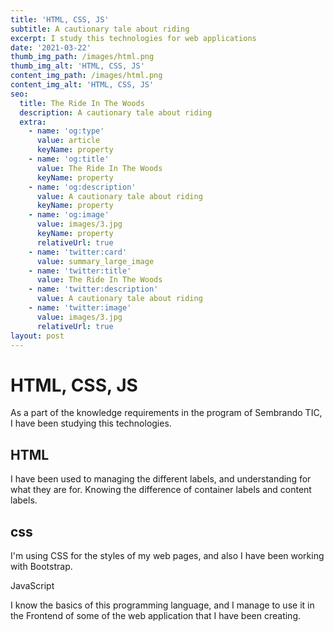 ```yaml
---
title: 'HTML, CSS, JS'
subtitle: A cautionary tale about riding
excerpt: I study this technologies for web applications
date: '2021-03-22'
thumb_img_path: /images/html.png
thumb_img_alt: 'HTML, CSS, JS'
content_img_path: /images/html.png
content_img_alt: 'HTML, CSS, JS'
seo:
  title: The Ride In The Woods
  description: A cautionary tale about riding
  extra:
    - name: 'og:type'
      value: article
      keyName: property
    - name: 'og:title'
      value: The Ride In The Woods
      keyName: property
    - name: 'og:description'
      value: A cautionary tale about riding
      keyName: property
    - name: 'og:image'
      value: images/3.jpg
      keyName: property
      relativeUrl: true
    - name: 'twitter:card'
      value: summary_large_image
    - name: 'twitter:title'
      value: The Ride In The Woods
    - name: 'twitter:description'
      value: A cautionary tale about riding
    - name: 'twitter:image'
      value: images/3.jpg
      relativeUrl: true
layout: post
---
```

# **HTML, CSS, JS**

As a part of the knowledge requirements in the program of Sembrando TIC, I have been studying this technologies.

## HTML

I have been used to managing the different labels, and understanding for what they are for. Knowing the difference of container labels and content labels.

## css

I'm using CSS for the styles of my web pages, and also I have been working with Bootstrap.  

JavaScript

I know the basics of this programming language, and I manage to use it in the Frontend of some of the web application that I have been creating.  
